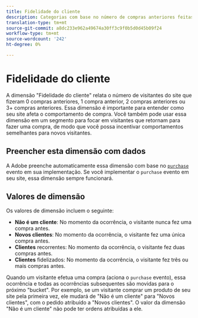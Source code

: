```yaml
---
title: Fidelidade do cliente
description: Categorias com base no número de compras anteriores feitas por um visitante.
translation-type: tm+mt
source-git-commit: a8dc233e962a49674a30ff3c9f0b5d0d45b09f24
workflow-type: tm+mt
source-wordcount: '242'
ht-degree: 0%

---
```



# Fidelidade do cliente

A dimensão &quot;Fidelidade do cliente&quot; relata o número de visitantes do site que fizeram 0 compras anteriores, 1 compra anterior, 2 compras anteriores ou 3+ compras anteriores. Essa dimensão é importante para entender como seu site afeta o comportamento de compra. Você também pode usar essa dimensão em um segmento para focar em visitantes que retornam para fazer uma compra, de modo que você possa incentivar comportamentos semelhantes para novos visitantes.

## Preencher esta dimensão com dados

A Adobe preenche automaticamente essa dimensão com base no [`purchase`](/help/implement/vars/page-vars/events/event-purchase.md) evento em sua implementação. Se você implementar o `purchase` evento em seu site, essa dimensão sempre funcionará.

## Valores de dimensão

Os valores de dimensão incluem o seguinte:

* **Não é um cliente**: No momento da ocorrência, o visitante nunca fez uma compra antes.
* **Novos clientes**: No momento da ocorrência, o visitante fez uma única compra antes.
* **Clientes** recorrentes: No momento da ocorrência, o visitante fez duas compras antes.
* **Clientes** fidelizados: No momento da ocorrência, o visitante fez três ou mais compras antes.

Quando um visitante efetua uma compra (aciona o `purchase` evento), essa ocorrência e todas as ocorrências subsequentes são movidas para o próximo &quot;bucket&quot;. Por exemplo, se um visitante comprar um produto de seu site pela primeira vez, ele mudará de &quot;Não é um cliente&quot; para &quot;Novos clientes&quot;, com o pedido atribuído a &quot;Novos clientes&quot;. O valor da dimensão &quot;Não é um cliente&quot; não pode ter ordens atribuídas a ele.
